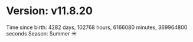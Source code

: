 # Version: v11.8.20
Time since birth: 4282 days, 102768 hours, 6166080 minutes, 369964800 seconds
Season: Summer ☀️
